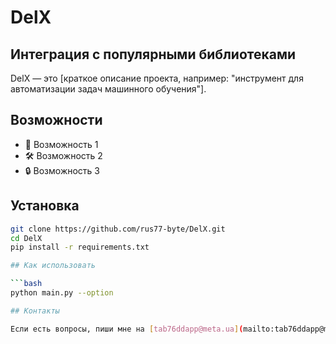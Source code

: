 # DelX

## Интеграция с популярными библиотеками

DelX — это [краткое описание проекта, например: "инструмент для автоматизации задач машинного обучения"].

## Возможности

- 🚀 Возможность 1
- 🛠️ Возможность 2
- 🔒 Возможность 3

## Установка

```bash
git clone https://github.com/rus77-byte/DelX.git
cd DelX
pip install -r requirements.txt

## Как использовать

```bash
python main.py --option

## Контакты

Если есть вопросы, пиши мне на [tab76ddapp@meta.ua](mailto:tab76ddapp@meta.ua)
